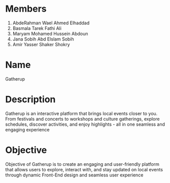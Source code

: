 # Members

1. AbdeRahman Wael Ahmed Elhaddad
2. Basmala Tarek Fathi Ali
3. Maryam Mohamed Hussein Abdoun
4. Jana Sobih Abd Elslam Sobih
5. Amir Yasser Shaker Shokry

# Name

Gatherup

# Description

Gatherup is an interactive platform that brings local events closer to you. From festivals and concerts to workshops and culture gatherings, explore schedules, discover activities, and enjoy highlights - all in one seamless and engaging experience

# Objective

Objective of Gatherup is to create an engaging and user-friendly platform that allows users to explore, interact with, and stay updated on local events through dynamic Front-End design and seamless user experience
